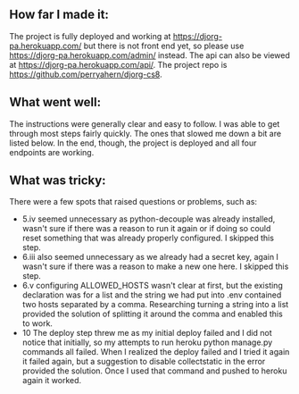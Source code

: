 ## How far I made it:
The project is fully deployed and working at https://djorg-pa.herokuapp.com/ but there is not front end yet, so please use https://djorg-pa.herokuapp.com/admin/ instead.
The api can also be viewed at https://djorg-pa.herokuapp.com/api/.
The project repo is https://github.com/perryahern/djorg-cs8.

## What went well:
The instructions were generally clear and easy to follow. I was able to get through most steps fairly quickly. The ones that slowed me down a bit are listed below. In the end, though, the project is deployed and all four endpoints are working.

## What was tricky:
There were a few spots that raised questions or problems, such as:
- 5.iv seemed unnecessary as python-decouple was already installed, wasn't sure if there was a reason to run it again or if doing so could reset something that was already properly configured. I skipped this step.
- 6.iii also seemed unnecessary as we already had a secret key, again I wasn't sure if there was a reason to make a new one here. I skipped this step.
- 6.v configuring ALLOWED_HOSTS wasn't clear at first, but the existing declaration was for a list and the string we had put into .env contained two hosts separated by a comma. Researching turning a string into a list provided the solution of splitting it around the comma and enabled this to work.
- 10 The deploy step threw me as my initial deploy failed and I did not notice that initially, so my attempts to run heroku python manage.py commands all failed. When I realized the deploy failed and I tried it again it failed again, but a suggestion to disable collectstatic in the error provided the solution. Once I used that command and pushed to heroku again it worked.